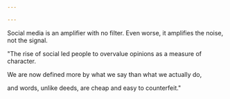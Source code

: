 ```yaml
---

---
```



Social media is an amplifier with no filter. Even worse, it amplifies the noise, not the signal.

"The rise of social led people to overvalue opinions as a measure of character. 

We are now defined more by what we say than what we actually do, 

and words, unlike deeds, are cheap and easy to counterfeit."
